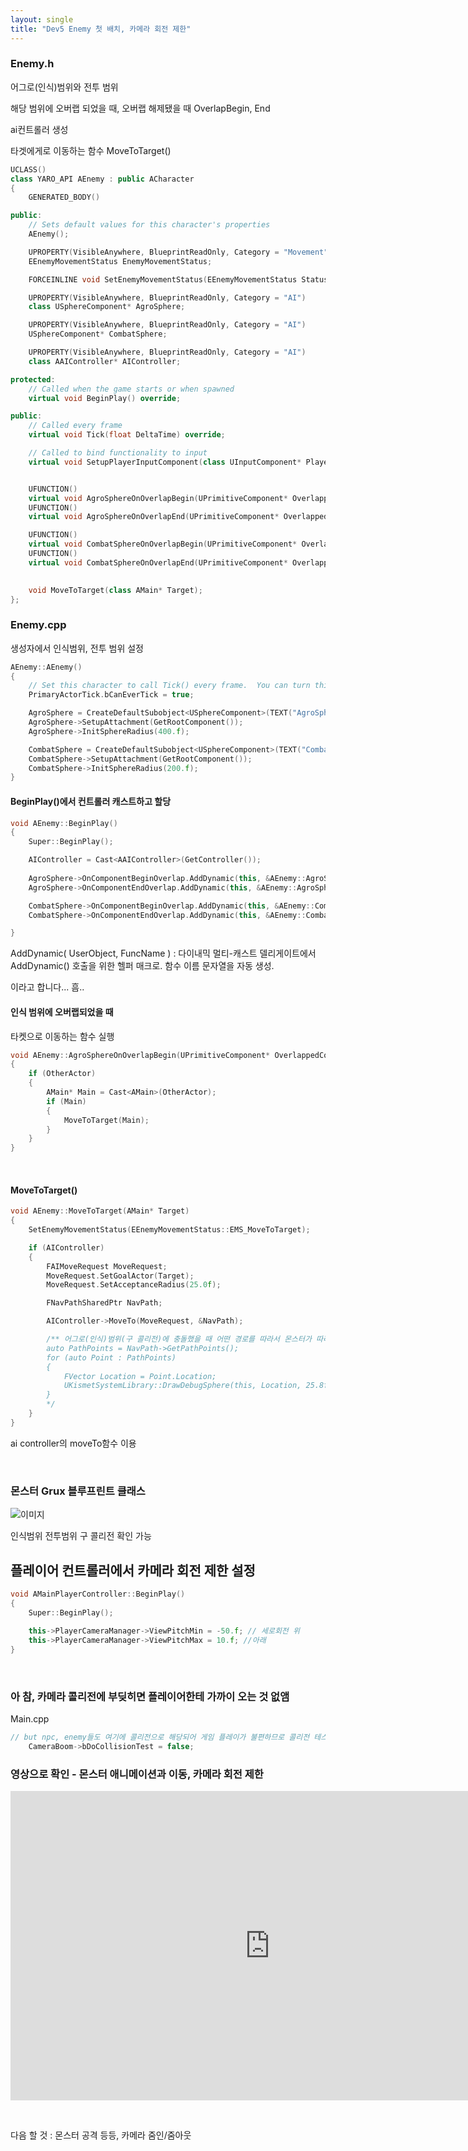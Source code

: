 ```yaml
---
layout: single
title: "Dev5 Enemy 첫 배치, 카메라 회전 제한"
---
```




### Enemy.h

어그로(인식)범위와 전투 범위

해당 범위에 오버랩 되었을 때, 오버랩 해제됐을 때 OverlapBegin, End

 ai컨트롤러 생성

타겟에게로 이동하는 함수 MoveToTarget()

```c++
UCLASS()
class YARO_API AEnemy : public ACharacter
{
	GENERATED_BODY()

public:
	// Sets default values for this character's properties
	AEnemy();

	UPROPERTY(VisibleAnywhere, BlueprintReadOnly, Category = "Movement")
	EEnemyMovementStatus EnemyMovementStatus;

	FORCEINLINE void SetEnemyMovementStatus(EEnemyMovementStatus Status) { EnemyMovementStatus = Status; }

	UPROPERTY(VisibleAnywhere, BlueprintReadOnly, Category = "AI")
	class USphereComponent* AgroSphere;

	UPROPERTY(VisibleAnywhere, BlueprintReadOnly, Category = "AI")
	USphereComponent* CombatSphere;

	UPROPERTY(VisibleAnywhere, BlueprintReadOnly, Category = "AI")
	class AAIController* AIController;

protected:
	// Called when the game starts or when spawned
	virtual void BeginPlay() override;

public:	
	// Called every frame
	virtual void Tick(float DeltaTime) override;

	// Called to bind functionality to input
	virtual void SetupPlayerInputComponent(class UInputComponent* PlayerInputComponent) override;


	UFUNCTION()
	virtual void AgroSphereOnOverlapBegin(UPrimitiveComponent* OverlappedComponent, AActor* OtherActor, UPrimitiveComponent* OtherComp, int32 OtherBodyIndex, bool bFromSweep, const FHitResult& SweepResult);
	UFUNCTION()
	virtual void AgroSphereOnOverlapEnd(UPrimitiveComponent* OverlappedComponent, AActor* OtherActor, UPrimitiveComponent* OtherComp, int32 OtherBodyIndex);

	UFUNCTION()
	virtual void CombatSphereOnOverlapBegin(UPrimitiveComponent* OverlappedComponent, AActor* OtherActor, UPrimitiveComponent* OtherComp, int32 OtherBodyIndex, bool bFromSweep, const FHitResult& SweepResult);
	UFUNCTION()
	virtual void CombatSphereOnOverlapEnd(UPrimitiveComponent* OverlappedComponent, AActor* OtherActor, UPrimitiveComponent* OtherComp, int32 OtherBodyIndex);

	
	void MoveToTarget(class AMain* Target);
};
```


  

  



### Enemy.cpp

생성자에서 인식범위, 전투 범위 설정

```c++
AEnemy::AEnemy()
{
 	// Set this character to call Tick() every frame.  You can turn this off to improve performance if you don't need it.
	PrimaryActorTick.bCanEverTick = true;

	AgroSphere = CreateDefaultSubobject<USphereComponent>(TEXT("AgroSphere"));
	AgroSphere->SetupAttachment(GetRootComponent());
	AgroSphere->InitSphereRadius(400.f);

	CombatSphere = CreateDefaultSubobject<USphereComponent>(TEXT("CombatSphere"));
	CombatSphere->SetupAttachment(GetRootComponent());
	CombatSphere->InitSphereRadius(200.f);
}
```



  

#### BeginPlay()에서 컨트롤러 캐스트하고 할당

```c++
void AEnemy::BeginPlay()
{
	Super::BeginPlay();

	AIController = Cast<AAIController>(GetController());
	
	AgroSphere->OnComponentBeginOverlap.AddDynamic(this, &AEnemy::AgroSphereOnOverlapBegin);
	AgroSphere->OnComponentEndOverlap.AddDynamic(this, &AEnemy::AgroSphereOnOverlapEnd);

	CombatSphere->OnComponentBeginOverlap.AddDynamic(this, &AEnemy::CombatSphereOnOverlapBegin);
	CombatSphere->OnComponentEndOverlap.AddDynamic(this, &AEnemy::CombatSphereOnOverlapEnd);

}
```

AddDynamic( UserObject, FuncName ) : 다이내믹 멀티-캐스트 델리게이트에서 AddDynamic() 호출을 위한 헬퍼 매크로. 함수 이름 문자열을 자동 생성. 

이라고 합니다... 흠..

  

  

#### 인식 범위에 오버랩되었을 때

타켓으로 이동하는 함수 실행

```c++
void AEnemy::AgroSphereOnOverlapBegin(UPrimitiveComponent* OverlappedComponent, AActor* OtherActor, UPrimitiveComponent* OtherComp, int32 OtherBodyIndex, bool bFromSweep, const FHitResult& SweepResult)
{
	if (OtherActor)
	{
		AMain* Main = Cast<AMain>(OtherActor);
		if (Main)
		{
			MoveToTarget(Main);
		}
	}
}
```



​    

#### MoveToTarget()

```c++
void AEnemy::MoveToTarget(AMain* Target)
{
	SetEnemyMovementStatus(EEnemyMovementStatus::EMS_MoveToTarget);

	if (AIController)
	{
		FAIMoveRequest MoveRequest;
		MoveRequest.SetGoalActor(Target);
		MoveRequest.SetAcceptanceRadius(25.0f);

		FNavPathSharedPtr NavPath;

		AIController->MoveTo(MoveRequest, &NavPath);

		/** 어그로(인식)범위(구 콜리전)에 충돌했을 때 어떤 경로를 따라서 몬스터가 따라오는지 확인 가능
		auto PathPoints = NavPath->GetPathPoints();
		for (auto Point : PathPoints)
		{
			FVector Location = Point.Location;
			UKismetSystemLibrary::DrawDebugSphere(this, Location, 25.8f, 8, FLinearColor::Green, 10.f, 1.5f);
		}
		*/
	}
}
```



ai controller의 moveTo함수 이용

​    

  

### 몬스터 Grux 블루프린트 클래스

![이미지](/img/Dev5.PNG)

인식범위 전투범위 구 콜리전 확인 가능



 

  

   



## 플레이어 컨트롤러에서 카메라 회전 제한 설정



```c++
void AMainPlayerController::BeginPlay()
{
    Super::BeginPlay();
    
    this->PlayerCameraManager->ViewPitchMin = -50.f; // 세로회전 위
    this->PlayerCameraManager->ViewPitchMax = 10.f; //아래
}
```



  

​    

  

### 아 참, 카메라 콜리전에 부딪히면 플레이어한테 가까이 오는 것 없앰

Main.cpp

```c++
// but npc, enemy들도 여기에 콜리전으로 해당되어 게임 플레이가 불편하므로 콜리전 테스트 끔
	CameraBoom->bDoCollisionTest = false;
```



  





### 영상으로 확인 - 몬스터 애니메이션과 이동, 카메라 회전 제한



<iframe width="830" height="495" src="https://www.youtube.com/embed/5AZgfK6UtgI" title="YouTube video player" frameborder="0" allow="accelerometer; autoplay; clipboard-write; encrypted-media; gyroscope; picture-in-picture" allowfullscreen></iframe>

​    



다음 할 것 : 몬스터 공격 등등, 카메라 줌인/줌아웃

